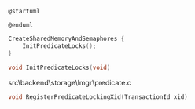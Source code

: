 ```plantuml
@startuml

@enduml
```

```C++
CreateSharedMemoryAndSemaphores {
    InitPredicateLocks();
}

```
```C++
void InitPredicateLocks(void)
```
src\backend\storage\lmgr\predicate.c


```C++
void RegisterPredicateLockingXid(TransactionId xid)
```

